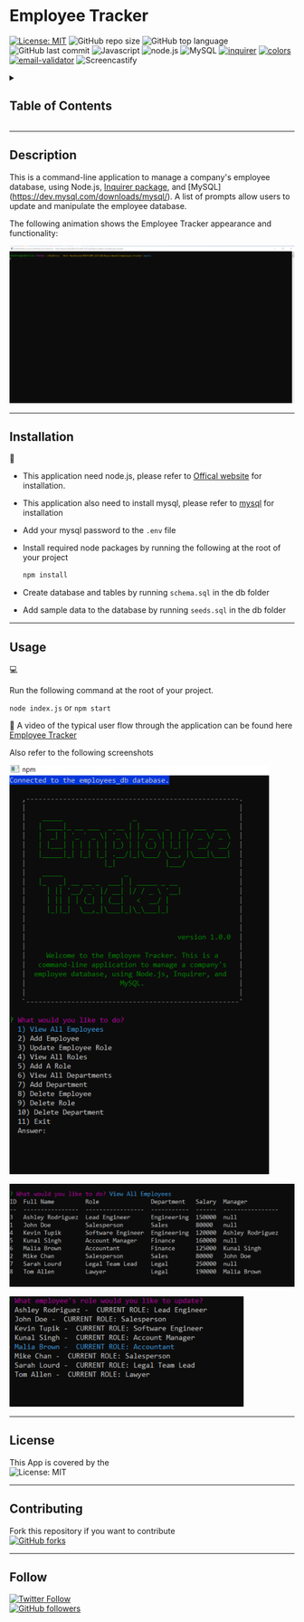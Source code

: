 # Employee Tracker

[![License: MIT](https://img.shields.io/badge/License-MIT-yellow.svg)](https://opensource.org/licenses/MIT)
![GitHub repo size](https://img.shields.io/github/repo-size/MM-SalvoDragotta/employee-tracker)
![GitHub top language](https://img.shields.io/github/languages/top/MM-SalvoDragotta/employee-tracker)
![GitHub last commit](https://img.shields.io/github/last-commit/MM-SalvoDragotta/employee-tracker)
![Javascript](https://img.shields.io/badge/Javascript-yellow)
![node.js](https://img.shields.io/badge/-node.js-green)
![MySQL](https://img.shields.io/badge/-MySQL-red)
[![inquirer](https://img.shields.io/badge/-inquirer-red)](https://www.npmjs.com/package/inquirer)
[![colors](https://img.shields.io/badge/-colors-blueviolet)](https://www.npmjs.com/package/colors)
[![email-validator](https://img.shields.io/badge/-console.table-blue)](https://www.npmjs.com/package/console.table)
![Screencastify](https://img.shields.io/badge/-screencastify-lightgrey)


<details>
<summary><h2>Table of Contents</h2></summary>

- [Description](#description)
- [Installation](#installation)
- [Usage](#usage)
- [License](#license)
- [Contributing](#contributing)
- [Follow](#follow)
</details>

----

## Description

This is a command-line application to manage a company's employee database, using Node.js, [Inquirer package](https://www.npmjs.com/package/inquirer), and [MySQL] (https://dev.mysql.com/downloads/mysql/). A list of prompts allow users to update and manipulate the employee database.

The following animation shows the Employee Tracker appearance and functionality:

![Employee Tracker](./assets/images/EmployeeTracker.gif)

----

## Installation

💾    

- This application need node.js, please refer to [Offical website](https://nodejs.org/en/download/) for installation.
- This application also need to install mysql, please refer to [mysql](https://coding-boot-camp.github.io/full-stack/mysql/mysql-installation-guide/) for installation
- Add your mysql password to the  ```.env``` file
- Install required node packages by running the following at the root of your project

    ```bash
    npm install
    ```
    
- Create database and tables by running  ```schema.sql``` in the db folder
- Add sample data to the database by running  ```seeds.sql``` in the db folder

----

## Usage

💻   
  
Run the following command at the root of your project.

`node index.js` or `npm start`

🎥  A video of the typical user flow through the application can be found here [Employee Tracker](https://drive.google.com/file/d/1ganLHjwyPD1hb41hlS-3ATArDjgSH7so/view?usp=sharing) 

Also refer to the following screenshots

![Employee Tracker Start](./assets/images/EmployeeTrackerStart.png)  

![Employee Tracker Employees](./assets/images/EmployeeTrackerEmployees.png)

![Employee Tracker Update Role](./assets/images/EmployeeTrackerUpdateRole.png)

----

## License

This App is covered by the \
![License: MIT](https://img.shields.io/badge/License-MIT-yellow.svg)

----

## Contributing

Fork this repository if you want to contribute\
[![GitHub forks](https://img.shields.io/github/forks/MM-SalvoDragotta/team-profile-generator?style=social)](https://github.com/MM-SalvoDragotta/team-profile-generator/fork)

----

## Follow
[![Twitter Follow](https://img.shields.io/twitter/follow/Dynamo_Sydney?style=social)](https://twitter.com/Dynamo_Sydney)\
[![GitHub followers](https://img.shields.io/github/followers/MM-SalvoDragotta?style=social)](https://github.com/MM-SalvoDragotta/)
